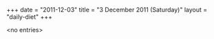 +++
date = "2011-12-03"
title = "3 December 2011 (Saturday)"
layout = "daily-diet"
+++


\<no entries\>
